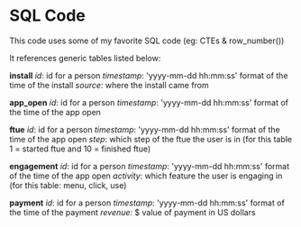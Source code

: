 # SQL Code
This code uses some of my favorite SQL code (eg: CTEs & row_number())

It references generic tables listed below:

**install** 
*id*: id for a person
*timestamp*: 'yyyy-mm-dd hh:mm:ss' format of the time of the install
*source*: where the install came from

**app_open**
*id*: id for a person
*timestamp*: 'yyyy-mm-dd hh:mm:ss' format of the time of the app open

**ftue**
*id*: id for a person
*timestamp*: 'yyyy-mm-dd hh:mm:ss' format of the time of the app open
*step*: which step of the ftue the user is in (for this table 1 = started ftue and 10 = finished ftue)

**engagement**
*id*: id for a person
*timestamp*: 'yyyy-mm-dd hh:mm:ss' format of the time of the app open
*activity*: which feature the user is engaging in (for this table: menu, click, use)

**payment**
*id*: id for a person
*timestamp*: 'yyyy-mm-dd hh:mm:ss' format of the time of the payment
*revenue*: $ value of payment in US dollars

